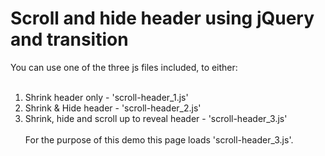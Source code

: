 Scroll and hide header using jQuery and transition
=============

You can use one of the three js files included, to either:
<br/><br/>
1. Shrink header only - 'scroll-header_1.js'<br/>
2. Shrink &amp; Hide header - 'scroll-header_2.js'<br/>
3. Shrink, hide and scroll up to reveal header - 'scroll-header_3.js'
<br/><br/>
For the purpose of this demo this page loads 'scroll-header_3.js'.
